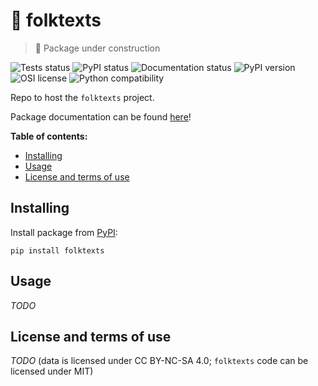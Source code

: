 # :book: folktexts   <!-- omit in toc -->
> :construction: Package under construction

![Tests status](https://github.com/AndreFCruz/folktexts/actions/workflows/python-package.yml/badge.svg)
![PyPI status](https://github.com/AndreFCruz/folktexts/actions/workflows/python-publish.yml/badge.svg)
![Documentation status](https://github.com/AndreFCruz/folktexts/actions/workflows/python-docs.yml/badge.svg)
![PyPI version](https://badgen.net/pypi/v/folktexts)
![OSI license](https://badgen.net/pypi/license/folktexts)
![Python compatibility](https://badgen.net/pypi/python/folktexts)

Repo to host the `folktexts` project.

Package documentation can be found [here](https://andrefcruz.github.io/folktexts/)!

**Table of contents:**
- [Installing](#installing)
- [Usage](#usage)
- [License and terms of use](#license-and-terms-of-use)


## Installing

Install package from [PyPI](https://pypi.org/project/folktexts/):

```
pip install folktexts
```


## Usage

*TODO*


## License and terms of use

*TODO* (data is licensed under CC BY-NC-SA 4.0; `folktexts` code can be licensed under MIT)
